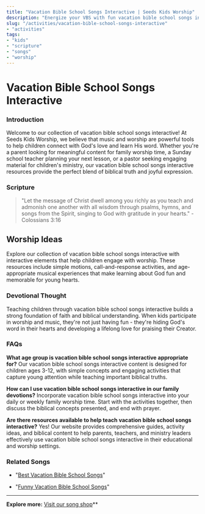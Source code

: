 ```yaml
---
title: "Vacation Bible School Songs Interactive | Seeds Kids Worship"
description: "Energize your VBS with fun vacation bible school songs interactive. Engaging worship music and activities for summer children's ministry."
slug: "/activities/vacation-bible-school-songs-interactive"
- "activities"
tags:
- "kids"
- "scripture"
- "songs"
- "worship"
---
```


# Vacation Bible School Songs Interactive

### Introduction

Welcome to our collection of vacation bible school songs interactive! At Seeds Kids Worship, we believe that music and worship are powerful tools to help children connect with God's love and learn His word. Whether you're a parent looking for meaningful content for family worship time, a Sunday school teacher planning your next lesson, or a pastor seeking engaging material for children's ministry, our vacation bible school songs interactive resources provide the perfect blend of biblical truth and joyful expression.

### Scripture

> "Let the message of Christ dwell among you richly as you teach and admonish one another with all wisdom through psalms, hymns, and songs from the Spirit, singing to God with gratitude in your hearts." - Colossians 3:16

## Worship Ideas

Explore our collection of vacation bible school songs interactive with interactive elements that help children engage with worship. These resources include simple motions, call-and-response activities, and age-appropriate musical experiences that make learning about God fun and memorable for young hearts.

### Devotional Thought

Teaching children through vacation bible school songs interactive builds a strong foundation of faith and biblical understanding. When kids participate in worship and music, they're not just having fun - they're hiding God's word in their hearts and developing a lifelong love for praising their Creator.

### FAQs

**What age group is vacation bible school songs interactive appropriate for?**
Our vacation bible school songs interactive content is designed for children ages 3-12, with simple concepts and engaging activities that capture young attention while teaching important biblical truths.

**How can I use vacation bible school songs interactive in our family devotions?**
Incorporate vacation bible school songs interactive into your daily or weekly family worship time. Start with the activities together, then discuss the biblical concepts presented, and end with prayer.

**Are there resources available to help teach vacation bible school songs interactive?**
Yes! Our website provides comprehensive guides, activity ideas, and biblical content to help parents, teachers, and ministry leaders effectively use vacation bible school songs interactive in their educational and worship settings.

### Related Songs

- "[Best Vacation Bible School Songs](/activities/best-vacation-bible-school-songs/)"

- "[Funny Vacation Bible School Songs](/activities/funny-vacation-bible-school-songs/)"

---

**Explore more:** [Visit our song shop](https://seedskidsworship.com/shop)**

<!-- Schema Markup -->
<script type="application/ld+json">
{
  "@context": "https://schema.org",
  "@type": "MusicRecording",
  "name": "Vacation Bible School Songs Interactive",
  "byArtist": {
    "@type": "MusicGroup",
    "name": "Seeds Kids Worship"
  },
  "isFamilyFriendly": true,
  "url": "https://seedskidsworship.com/activities/vacation-bible-school-songs-interactive/"
}
</script>